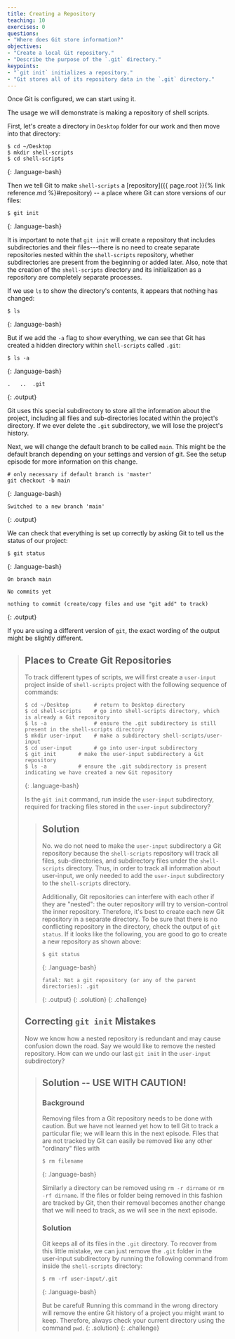 ```yaml
---
title: Creating a Repository
teaching: 10
exercises: 0
questions:
- "Where does Git store information?"
objectives:
- "Create a local Git repository."
- "Describe the purpose of the `.git` directory."
keypoints:
- "`git init` initializes a repository."
- "Git stores all of its repository data in the `.git` directory."
---
```


Once Git is configured,
we can start using it.

The usage we will demonstrate is making a repository of shell scripts</a>.

First, let's create a directory in `Desktop` folder for our work and then move into that directory:

~~~
$ cd ~/Desktop
$ mkdir shell-scripts
$ cd shell-scripts
~~~
{: .language-bash}

Then we tell Git to make `shell-scripts` a [repository]({{ page.root }}{% link reference.md %}#repository)
-- a place where Git can store versions of our files:


~~~
$ git init
~~~
{: .language-bash}

It is important to note that `git init` will create a repository that
includes subdirectories and their files---there is no need to create
separate repositories nested within the `shell-scripts` repository, whether
subdirectories are present from the beginning or added later. Also, note
that the creation of the `shell-scripts` directory and its initialization as a
repository are completely separate processes.

If we use `ls` to show the directory's contents,
it appears that nothing has changed:

~~~
$ ls
~~~
{: .language-bash}

But if we add the `-a` flag to show everything,
we can see that Git has created a hidden directory within `shell-scripts` called `.git`:

~~~
$ ls -a
~~~
{: .language-bash}

~~~
.	..	.git
~~~
{: .output}

Git uses this special subdirectory to store all the information about the project,
including all files and sub-directories located within the project's directory.
If we ever delete the `.git` subdirectory,
we will lose the project's history.

Next, we will change the default branch to be called `main`.
This might be the default branch depending on your settings and version
of git.
See the setup episode for more information on this change.

~~~
# only necessary if default branch is 'master'
git checkout -b main
~~~
{: .language-bash}
~~~
Switched to a new branch 'main'
~~~
{: .output}


We can check that everything is set up correctly
by asking Git to tell us the status of our project:

~~~
$ git status
~~~
{: .language-bash}
~~~
On branch main

No commits yet

nothing to commit (create/copy files and use "git add" to track)
~~~
{: .output}

If you are using a different version of `git`, the exact
wording of the output might be slightly different.

> ## Places to Create Git Repositories
>
> To track different types of scripts,
> we will first create a `user-input` project inside of `shell-scripts`
> project with the following sequence of commands:
>
> ~~~
> $ cd ~/Desktop        # return to Desktop directory
> $ cd shell-scripts    # go into shell-scripts directory, which is already a Git repository
> $ ls -a               # ensure the .git subdirectory is still present in the shell-scripts directory
> $ mkdir user-input    # make a subdirectory shell-scripts/user-input
> $ cd user-input       # go into user-input subdirectory
> $ git init       # make the user-input subdirectory a Git repository
> $ ls -a          # ensure the .git subdirectory is present indicating we have created a new Git repository
> ~~~
> {: .language-bash}
>
> Is the `git init` command, run inside the `user-input` subdirectory, required for
> tracking files stored in the `user-input` subdirectory?
>
> > ## Solution
> >
> > No. we do not need to make the `user-input` subdirectory a Git repository
> > because the `shell-scripts` repository will track all files, sub-directories, and
> > subdirectory files under the `shell-scripts` directory.  Thus, in order to track
> > all information about user-input, we only needed to add the `user-input` subdirectory
> > to the `shell-scripts` directory.
> >
> > Additionally, Git repositories can interfere with each other if they are "nested":
> > the outer repository will try to version-control
> > the inner repository. Therefore, it's best to create each new Git
> > repository in a separate directory. To be sure that there is no conflicting
> > repository in the directory, check the output of `git status`. If it looks
> > like the following, you are good to go to create a new repository as shown
> > above:
> >
> > ~~~
> > $ git status
> > ~~~
> > {: .language-bash}
> > ~~~
> > fatal: Not a git repository (or any of the parent directories): .git
> > ~~~
> > {: .output}
> {: .solution}
{: .challenge}
> ## Correcting `git init` Mistakes
> Now we know how a nested repository is redundant and may cause confusion down the road.
> Say we would like to remove the nested repository. How can we undo
> our last `git init` in the `user-input` subdirectory?
>
> > ## Solution -- USE WITH CAUTION!
> >
> > ### Background
> > Removing files from a Git repository needs to be done with caution. But we have not learned
> > yet how to tell Git to track a particular file; we will learn this in the next episode. Files
> > that are not tracked by Git can easily be removed like any other "ordinary" files with
> > ~~~
> > $ rm filename
> > ~~~
> > {: .language-bash}
> >
> > Similarly a directory can be removed using `rm -r dirname` or `rm -rf dirname`.
> > If the files or folder being removed in this fashion are tracked by Git, then their removal
> > becomes another change that we will need to track, as we will see in the next episode.
> >
> > ### Solution
> > Git keeps all of its files in the `.git` directory.
> > To recover from this little mistake, we can just remove the `.git`
> > folder in the user-input subdirectory by running the following command from inside the `shell-scripts` directory:
> >
> > ~~~
> > $ rm -rf user-input/.git
> > ~~~
> > {: .language-bash}
> >
> > But be careful! Running this command in the wrong directory will remove
> > the entire Git history of a project you might want to keep.
> > Therefore, always check your current directory using the command `pwd`.
> {: .solution}
{: .challenge}
